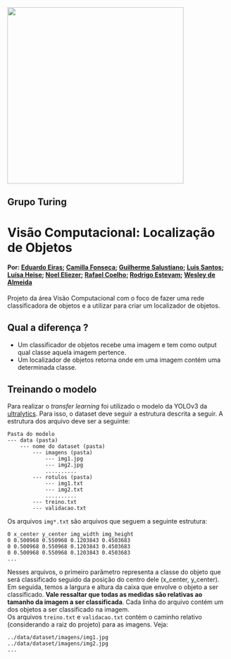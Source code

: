 <img src="https://i.ibb.co/DtHQ3FG/802x265-Logo-GT.png" width="400"> 

## Grupo Turing
# Visão Computacional: Localização de Objetos
#### Por: [Eduardo Eiras](https://github.com/dueiras);  [Camilla Fonseca](https://github.com/fonsecamilla); [Guilherme Salustiano](https://github.com/guissalustiano); [Luis Santos](https://github.com/luizsantos-1); [Luísa Heise](https://github.com/luisaheise); [Noel Eliezer](https://github.com/anor4k); [Rafael Coelho](https://github.com/rafael-acoelho); [Rodrigo Estevam](https://github.com/materloki); [Wesley de Almeida](https://github.com/WesPereira)
Projeto da área Visão Computacional com o foco de fazer uma rede classificadora de objetos e a utilizar para criar um localizador de objetos.

## Qual a diferença ?

- Um classificador de objetos recebe uma imagem e tem como output qual classe aquela imagem pertence.
- Um localizador de objetos retorna onde em uma imagem contém uma determinada classe.

## Treinando o modelo
Para realizar o _transfer learning_ foi utilizado o modelo da YOLOv3 da [ultralytics](https://github.com/ultralytics/yolov3). Para isso, o dataset deve seguir a estrutura descrita a seguir. A estrutura dos arquivo deve ser a seguinte:
```
Pasta do modelo
--- data (pasta)
    --- nome do dataset (pasta)
        --- imagens (pasta)
            --- img1.jpg
            --- img2.jpg
            ..........
        --- rotulos (pasta)
            --- img1.txt
            --- img2.txt
            ..........
        --- treino.txt
        --- validacao.txt
```
Os arquivos <code>img*.txt</code> são arquivos que seguem a seguinte estrutura:
```
0 x_center y_center img_width img_height
0 0.500968 0.550968 0.1203843 0.4503683
0 0.500968 0.550968 0.1203843 0.4503683
0 0.500968 0.550968 0.1203843 0.4503683
...
```
Nesses arquivos, o primeiro parâmetro representa a classe do objeto que será classificado seguido da posição do centro dele (x_center, y_center). Em seguida, temos a largura e altura da caixa que envolve o objeto a ser classificado. **Vale ressaltar que todas as medidas são relativas ao tamanho da imagem a ser classificada**. Cada linha do arquivo contém um dos objetos a ser classificado na imagem.<br>
Os arquivos <code>treino.txt</code> e <code>validacao.txt</code> contém o caminho relativo (considerando a raiz do projeto) para as imagens. Veja:
```
../data/dataset/imagens/img1.jpg
../data/dataset/imagens/img2.jpg
...
```
